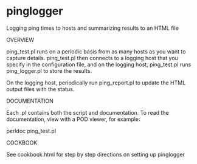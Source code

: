 pinglogger
==========

Logging ping times to hosts and summarizing results to an HTML file

OVERVIEW

ping_test.pl runs on a periodic basis from as many hosts as you want to 
capture details. ping_test.pl then connects to a logging host that you 
specify in the configuration file, and on the logging host, ping_test.pl
runs ping_logger.pl to store the results.

On the logging host, periodically run ping_report.pl to update the HTML 
output files with the status.


DOCUMENTATION

Each .pl contains both the script and documentation. To read the documentation, 
view with a POD viewer, for example: 

perldoc ping_test.pl

COOKBOOK

See cookbook.html for step by step directions on setting up pinglogger
